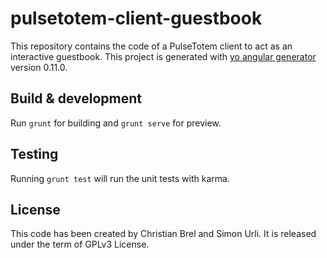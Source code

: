 # pulsetotem-client-guestbook

This repository contains the code of a PulseTotem client to act as an interactive guestbook.
This project is generated with [yo angular generator](https://github.com/yeoman/generator-angular)
version 0.11.0.

## Build & development

Run `grunt` for building and `grunt serve` for preview.

## Testing

Running `grunt test` will run the unit tests with karma.

## License

This code has been created by Christian Brel and Simon Urli. It is released under the term of GPLv3 License.
